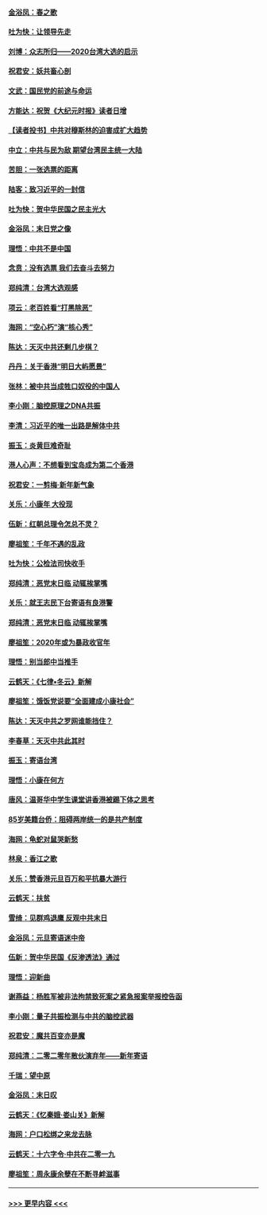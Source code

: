 #### [金浴凤：春之歌](../pages/nsc993/n11797687.md?t=01171431) 
#### [吐为快：让领导先走](../pages/nsc993/n11797512.md?t=01171431) 
#### [刘博：众志所归——2020台湾大选的启示](../pages/nsc993/n11796878.md?t=01171431) 
#### [祝君安：妖共畜心剖](../pages/nsc993/n11794273.md?t=01171431) 
#### [文武：国民党的前途与命运](../pages/nsc993/n11794198.md?t=01171431) 
#### [方能达：祝贺《大纪元时报》读者日增](../pages/nsc993/n11793807.md?t=01171431) 
#### [【读者投书】中共对穆斯林的迫害成扩大趋势](../pages/nsc993/n11791371.md?t=01171431) 
#### [中立：中共与民为敌 期望台湾民主统一大陆](../pages/nsc993/n11790392.md?t=01171431) 
#### [苦胆：一张选票的距离](../pages/nsc993/n11788914.md?t=01171431) 
#### [陆客：致习近平的一封信](../pages/nsc993/n11788867.md?t=01171431) 
#### [吐为快：贺中华民国之民主光大](../pages/nsc993/n11788618.md?t=01171431) 
#### [金浴凤：末日党之像](../pages/nsc993/n11787475.md?t=01171431) 
#### [理悟：中共不是中国](../pages/nsc993/n11787463.md?t=01171431) 
#### [念贲：没有选票  我们去奋斗去努力](../pages/nsc993/n11787398.md?t=01171431) 
#### [郑纯清：台湾大选观感](../pages/nsc993/n11786210.md?t=01171431) 
#### [项云：老百姓看“打黑除恶”](../pages/nsc993/n11785398.md?t=01171431) 
#### [海网：“空心朽”演“核心秀”](../pages/nsc993/n11783874.md?t=01171431) 
#### [陈达：天灭中共还剩几步棋？](../pages/nsc993/n11783719.md?t=01171431) 
#### [丹丹：关于香港“明日大屿愿景”](../pages/nsc993/n11783273.md?t=01171431) 
#### [张林：被中共当成牲口奴役的中国人](../pages/nsc993/n11782397.md?t=01171431) 
#### [李小刚：脑控原理之DNA共振](../pages/nsc993/n11780962.md?t=01171431) 
#### [李清：习近平的唯一出路是解体中共](../pages/nsc993/n11780866.md?t=01171431) 
#### [振玉：炎黄巨难奇耻](../pages/nsc993/n11779632.md?t=01171431) 
#### [港人心声：不想看到宝岛成为第二个香港](../pages/nsc993/n11778817.md?t=01171431) 
#### [祝君安：一剪梅‧新年新气象](../pages/nsc993/n11776340.md?t=01171431) 
#### [关乐：小康年 大役现](../pages/nsc993/n11774213.md?t=01171431) 
#### [伍新：红朝总理令怎总不灵？](../pages/nsc993/n11770813.md?t=01171431) 
#### [廖祖笙：千年不遇的乱政](../pages/nsc993/n11770373.md?t=01171431) 
#### [吐为快：公检法司快收手](../pages/nsc993/n11770359.md?t=01171431) 
#### [郑纯清：恶党末日临 动辄挨掌嘴](../pages/nsc993/n11769912.md?t=01171431) 
#### [关乐：就王志民下台寄语有良港警](../pages/nsc993/n11769903.md?t=01171431) 
#### [郑纯清：恶党末日临 动辄挨掌嘴](../pages/nsc993/n11769356.md?t=01171431) 
#### [廖祖笙：2020年或为暴政收官年](../pages/nsc993/n11768216.md?t=01171431) 
#### [理悟：别当郎中当推手](../pages/nsc993/n11768243.md?t=01171431) 
#### [云鹤天：《七律▪冬云》新解](../pages/nsc993/n11768204.md?t=01171431) 
#### [廖祖笙：饿饭党说要“全面建成小康社会”](../pages/nsc993/n11767482.md?t=01171431) 
#### [陈达：天灭中共之罗网谁能挡住？](../pages/nsc993/n11767465.md?t=01171431) 
#### [李春草：天灭中共此其时](../pages/nsc993/n11767452.md?t=01171431) 
#### [振玉：寄语台湾](../pages/nsc993/n11767432.md?t=01171431) 
#### [理悟：小康在何方](../pages/nsc993/n11767394.md?t=01171431) 
#### [唐风：温哥华中学生课堂讲香港被踢下体之思考](../pages/nsc993/n11766848.md?t=01171431) 
#### [85岁美籍台侨：阻碍两岸统一的是共产制度](../pages/nsc993/n11765043.md?t=01171431) 
#### [海网：龟蛇对鼠哭新愁](../pages/nsc993/n11764895.md?t=01171431) 
#### [林泉：香江之歌](../pages/nsc993/n11764415.md?t=01171431) 
#### [关乐：赞香港元旦百万和平抗暴大游行](../pages/nsc993/n11764382.md?t=01171431) 
#### [云鹤天：扶贫](../pages/nsc993/n11764245.md?t=01171431) 
#### [雪绮：见群鸡退鹰  反观中共末日](../pages/nsc993/n11762112.md?t=01171431) 
#### [金浴凤：元旦寄语迷中帝](../pages/nsc993/n11761788.md?t=01171431) 
#### [伍新：贺中华民国《反渗透法》通过](../pages/nsc993/n11761994.md?t=01171431) 
#### [理悟：迎新曲](../pages/nsc993/n11761152.md?t=01171431) 
#### [谢燕益：杨胜军被非法拘禁致死案之紧急报案举报控告函](../pages/nsc993/n11756134.md?t=01171431) 
#### [李小刚：量子共振检测与中共的脑控武器](../pages/nsc993/n11754518.md?t=01171431) 
#### [祝君安：魔共百变亦是魔](../pages/nsc993/n11754469.md?t=01171431) 
#### [郑纯清：二零二零年散伙演弃年——新年寄语](../pages/nsc993/n11754195.md?t=01171431) 
#### [千瑞：望中原](../pages/nsc993/n11754159.md?t=01171431) 
#### [金浴凤：末日叹](../pages/nsc993/n11752359.md?t=01171431) 
#### [云鹤天：《忆秦娥‧娄山关》新解](../pages/nsc993/n11752348.md?t=01171431) 
#### [海网：户口松绑之来龙去脉](../pages/nsc993/n11752328.md?t=01171431) 
#### [云鹤天：十六字令‧中共在二零一九](../pages/nsc993/n11752305.md?t=01171431) 
#### [廖祖笙：周永康余孽在不断寻衅滋事](../pages/nsc993/n11751013.md?t=01171431) 

----
#### [ >>> 更早内容 <<< ](../indexes/nsc993-earlier.md)
